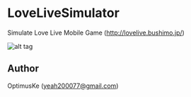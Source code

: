 LoveLiveSimulator
=================

Simulate Love Live Mobile Game (http://lovelive.bushimo.jp/)

![alt tag](https://dl.dropboxusercontent.com/u/55056978/LL2.gif)


## Author

OptimusKe (yeah200077@gmail.com)
